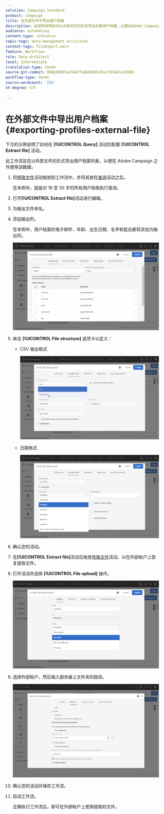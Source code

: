 ```yaml
---
solution: Campaign Standard
product: campaign
title: 在外部文件中导出用户档案
description: 此用例说明如何以外部文件的形式导出列表用户档案，以便在Adobe Campaign之外使用数据。
audience: automating
content-type: reference
topic-tags: data-management-activities
context-tags: fileExport,main
feature: Workflows
role: Data Architect
level: Intermediate
translation-type: tm+mt
source-git-commit: 088b49931ee5047fa6b949813ba17654b1e10d60
workflow-type: tm+mt
source-wordcount: '231'
ht-degree: 67%

---
```



# 在外部文件中导出用户档案 {#exporting-profiles-external-file}

下方的示例说明了如何在 **[!UICONTROL Query]** 活动后配置 **[!UICONTROL Extract file]** 活动。

此工作流旨在以外部文件的形式导出用户档案列表，以便在 Adobe Campaign 之外使用该数据。

1. 将[提取文件](../../automating/using/extract-file.md)活动拖放到工作流中，并将其放在[查询](../../automating/using/query.md)活动之后。

   在本例中，就是对 18 至 30 岁的所有用户档案执行查询。

1. 打开&#x200B;**[!UICONTROL Extract file]**&#x200B;活动进行编辑。
1. 为输出文件命名。
1. 添加输出列。

   在本例中，用户档案的电子邮件、年龄、出生日期、名字和姓氏都将添加为输出列。

   ![](assets/wkf_data_export6.png)

1. 单击 **[!UICONTROL File structure]** 选项卡以定义：

   * CSV 输出格式

      ![](assets/wkf_data_export7.png)

   * 日期格式

      ![](assets/wkf_data_export9.png)

1. 确认您的活动。
1. 在&#x200B;**[!UICONTROL Extract file]**&#x200B;活动后拖放[传输文件](../../automating/using/transfer-file.md)活动，以在外部帐户上恢复提取文件。
1. 打开活动并选择 **[!UICONTROL File upload]** 操作。

   ![](assets/wkf_data_export11.png)

1. 选择外部帐户，然后输入服务器上文件夹的路径。

   ![](assets/wkf_data_export12.png)

1. 确认您的活动并保存工作流。
1. 启动工作流。

   正确执行工作流后，即可在外部帐户上使用提取的文件。
